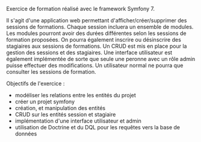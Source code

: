Exercice de formation réalisé avec le framework Symfony 7.

Il s'agit d'une application web permettant d'afficher/créer/supprimer des sessions de formations.
Chaque session incluera un ensemble de modules. Les modules pourront avoir des durées différentes selon les sessions de formation proposées. 
On pourra également inscrire ou désinscrire des stagiaires aux sessions de formations.
Un CRUD est mis en place pour la gestion des sessions et des stagiaires.
Une interface utilisateur est également implémentée de sorte que seule une peronne avec un rôle admin puisse effectuer des modifications. Un utilisateur normal ne pourra que consulter les sessions de formation. 

Objectifs de l'exercice :
  - modéliser les relations entre les entités du projet
  - créer un projet symfony
  - création, et manipulation des entités
  - CRUD sur les entités session et stagiaire
  - implémentation d'une interface utilisateur et admin
  - utilisation de Doctrine et du DQL pour les requêtes vers la base de données
    
